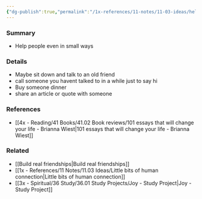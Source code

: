 ```yaml
---
{"dg-publish":true,"permalink":"/1x-references/11-notes/11-03-ideas/help-people-in-small-ways/","title":"Help people in small ways","noteIcon":""}
---
```



### Summary
- Help people even in small ways

### Details
- Maybe sit down and talk to an old friend
- call someone you havent talked to in a while just to say hi
- Buy someone dinner
- share an article or quote with someone

### References
- [[4x - Reading/41 Books/41.02 Book reviews/101 essays that will change your life - Brianna Wiest\|101 essays that will change your life - Brianna Wiest]]

### Related
- [[Build real friendships\|Build real friendships]]
- [[1x - References/11 Notes/11.03 Ideas/Little bits of human connection\|Little bits of human connection]]
- [[3x - Spiritual/36 Study/36.01 Study Projects/Joy - Study Project\|Joy - Study Project]]